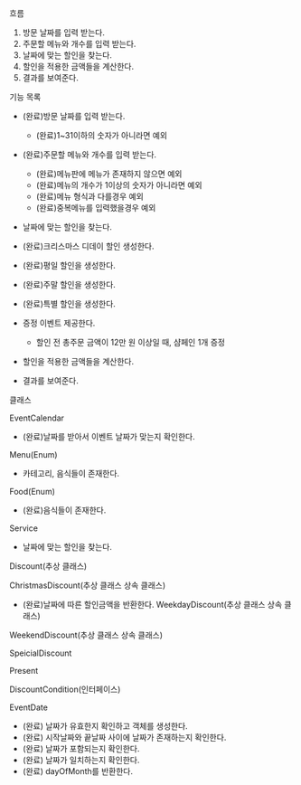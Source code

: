 흐름
1. 방문 날짜를 입력 받는다.
2. 주문할 메뉴와 개수를 입력 받는다.
3. 날짜에 맞는 할인을 찾는다.
4. 할인을 적용한 금액들을 계산한다.
5. 결과를 보여준다.

기능 목록
- (완료)방문 날짜를 입력 받는다.
    + (완료)1~31이하의 숫자가 아니라면 예외
  
- (완료)주문할 메뉴와 개수를 입력 받는다.
    + (완료)메뉴판에 메뉴가 존재하지 않으면 예외
    + (완료)메뉴의 개수가 1이상의 숫자가 아니라면 예외
    + (완료)메뉴 형식과 다를경우 예외
    + (완료)중복메뉴를 입력했을경우 예외

- 날짜에 맞는 할인을 찾는다.

- (완료)크리스마스 디데이 할인 생성한다.
- (완료)평일 할인을 생성한다.
- (완료)주말 할인을 생성한다.
- (완료)특별 할인을 생성한다.
- 증정 이벤트 제공한다.
    + 할인 전 총주문 금액이 12만 원 이상일 때, 샴페인 1개 증정

- 할인을 적용한 금액들을 계산한다.
- 결과를 보여준다.


클래스

EventCalendar
- (완료)날짜를 받아서 이벤트 날짜가 맞는지 확인한다.

Menu(Enum)
- 카테고리, 음식들이 존재한다.

Food(Enum)
- (완료)음식들이 존재한다.

Service
- 날짜에 맞는 할인을 찾는다.

Discount(추상 클래스)

ChristmasDiscount(추상 클래스 상속 클래스)
- (완료)날짜에 따른 할인금액을 반환한다.
WeekdayDiscount(추상 클래스 상속 클래스)

WeekendDiscount(추상 클래스 상속 클래스)

SpeicialDiscount

Present

DiscountCondition(인터페이스)

EventDate
- (완료) 날짜가 유효한지 확인하고 객체를 생성한다.
- (완료) 시작날짜와 끝날짜 사이에 날짜가 존재하는지 확인한다.
- (완료) 날짜가 포함되는지 확인한다.
- (완료) 날짜가 일치하는지 확인한다.
- (완료) dayOfMonth를 반환한다.


